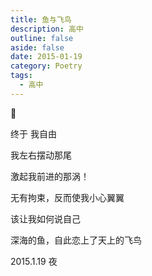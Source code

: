 ```yaml
---
title: 鱼与飞鸟
description: 高中
outline: false
aside: false
date: 2015-01-19
category: Poetry
tags:
  - 高中
---
```


<!--@include: ../../../.vitepress/template/PostCommon.md-->

🐠 

终于 我自由

我左右摆动那尾

激起我前进的那涡！

无有拘束，反而使我小心翼翼

该让我如何说自己

深海的鱼，自此恋上了天上的飞鸟

2015.1.19 夜